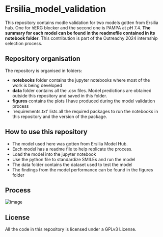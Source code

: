 # Ersilia_model_validation
This repository contains modle validation for two models gotten from Ersilia hub. One for hERG blocker and the second one is PAMPA at pH 7.4. **The summary for each model can be found in the readmefile contained in its notebook folder**. This contribution is part of the Outreachy 2024 internship selection process.

## Repository organisation
The repository is organised in folders:
- **notebooks** folder contains the jupyter notebooks where most of the work is being developed
- **data** folder contains all the .csv files. Model predictions are obtained outside this repository and saved in this folder.
- **figures** contains the plots I have produced during the model validation process
- 'requirements.txt' lists all the required packages to run the notebooks in this repository and the version of the package.

## How to use this repository
- The model used here was gotten from Ersilia Model Hub.
- Each model has a readme file to help replicate the process.
- Load the model into the jupyter notebook
- Use the python file to standardize SMILEs and run the model
- The data folder contains the dataset used to test the model
- The findings from the model performance can be found in the figures folder

## Process
![image](https://github.com/Chiamakaj/Ersilia_model_validation/assets/88968378/cb45db4d-f19b-4eab-b3f1-a82f63c88241)


## License
All the code in this repository is licensed under a GPLv3 License.
